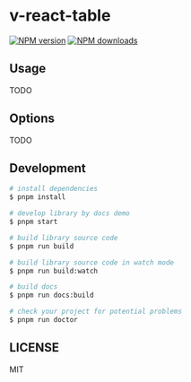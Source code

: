 # v-react-table

[![NPM version](https://img.shields.io/npm/v/v-react-table.svg?style=flat)](https://npmjs.org/package/v-react-table)
[![NPM downloads](http://img.shields.io/npm/dm/v-react-table.svg?style=flat)](https://npmjs.org/package/v-react-table)



## Usage

TODO

## Options

TODO

## Development

```bash
# install dependencies
$ pnpm install

# develop library by docs demo
$ pnpm start

# build library source code
$ pnpm run build

# build library source code in watch mode
$ pnpm run build:watch

# build docs
$ pnpm run docs:build

# check your project for potential problems
$ pnpm run doctor
```

## LICENSE

MIT
